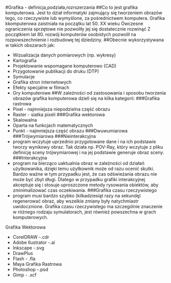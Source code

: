 #Grafika -  definicja,podziała,rozrszerzania
##Co to jest grafika komputerowa.
Jest to dział informatyki zajmujący się tworzeniem obrazów tego, co rzeczywiste lub wymyślone, za pośrednictwem komputera.
Grafika kkomputerowa zaistniała na początku lat 50. XX wieku Ówczesne ograniczenia sprzętowe nie pozwoliły jej się dostatecznie rozwinąć
Z początkiem lat 80. rozwój komputerów osobistych pozwolił na rozpowszechnienie i rozbudowę tej dziedziny.
##Obecnie wykorzystywana w takich obszarach jak:
- Wizualizacja danych pomiarowych (np. wykresy)
- Kartografia
- Projektowanie wspomagane komputerowo (CAD)
- Przygotowanie publikacji do druku (DTP)
- Symulacje
- Grafika stron internetowych
- Efekty specjalne w filmach
- Gry komputerowe
##W zależności od zastosowania i sposobu tworzenia obrazów grafika komputerowa dzieli się na kilka kategorii:
###Grafika rastrowa
- Pixel - najmniejsza niepodzielna część obrazu
- Raster - siatka pixeli
###Grafika wektorowa
- Skalowalna
- Oparta na funkcjach matematycznych
- Punkt - najmniejsza część obrazu
###Dwuwumiarowa
###Trójwymiarowa
###Nieinterakcyjna
- program wczytuje uprzednio przygotowane dane i na ich podstawie tworzy wynikowy obraz. Tak działa np. POV-Ray, który wczytuje z pliku definicję sceny trójwymiarowej i na jej podstawie generuje obraz sceny.
###Interakcyjna
- program na bierząco uaktualnia obraz w zależności od działań użytkowanika, dzięki temu użytkownik może od razu ocenić skutki. Bardzo ważne w tym przypadku jest, że cas odświeżania obrazu nie może być zbyt długi. Dlatego w przypadku grafiki interakcyjnej akceptuje się i stosuje uproszczone metody rysowania obiektów, aby zminimalizować czas oczekiwania.
###Grafika czasu rzeczywistego
- program musi bardzo szybko (kilkadziesiąt razy na sekundę) regenerować obraz, aby wszelkie zmiany były natychmiastr uwidocznione. Grafika czasu rzeczywistego ma szczególnie znaczenie w różnego rodzaju symulatorach, jest również powszechna w grach komputerowych.

Grafika Wektorowa
- CorelDRAW -.cdr
- Adobe Ilustrator -.ai
- Inkscape -.svg
- DrawPlus
- Flash - .fla
- Maya
Grafika Rastrowa
- Photoshop -.psd
- Gimp - .xcf

